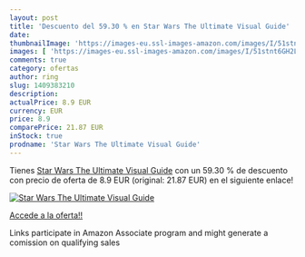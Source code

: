```yaml
---
layout: post
title: 'Descuento del 59.30 % en Star Wars The Ultimate Visual Guide'
date: 
thumbnailImage: 'https://images-eu.ssl-images-amazon.com/images/I/51stnt6GH2L._SL200_.jpg'
images: [ 'https://images-eu.ssl-images-amazon.com/images/I/51stnt6GH2L._SL200_.jpg' ]
comments: true
category: ofertas
author: ring
slug: 1409383210
description:
actualPrice: 8.9 EUR
currency: EUR
price: 8.9
comparePrice: 21.87 EUR
inStock: true
prodname: 'Star Wars The Ultimate Visual Guide'
---
```


Tienes [Star Wars The Ultimate Visual Guide](https://www.amazon.es/dp/1409383210/?tag=tolees-21) con un 59.30 % de descuento con precio de oferta de 8.9 EUR (original: 21.87 EUR) en el siguiente enlace!

[![Star Wars The Ultimate Visual Guide](https://images-eu.ssl-images-amazon.com/images/I/51stnt6GH2L._SL200_.jpg)](https://www.amazon.es/dp/1409383210/?tag=tolees-21)

[Accede a la oferta!!](https://www.amazon.es/dp/1409383210/?tag=tolees-21)

Links participate in Amazon Associate program and might generate a comission on qualifying sales


